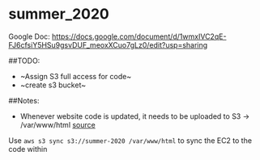 # summer_2020
Google Doc:
https://docs.google.com/document/d/1wmxIVC2qE-FJ6cfsiY5HSu9gsvDUF_meoxXCuo7gLz0/edit?usp=sharing

##TODO:  
- ~Assign S3 full access for code~
- ~create s3 bucket~

##Notes:  
- Whenever website code is updated, it needs to be uploaded to S3 -> /var/www/html [source](https://www.youtube.com/watch?v=dhRwKPrum44)

Use `aws s3 sync s3://summer-2020 /var/www/html` to sync the EC2 to the code within 
